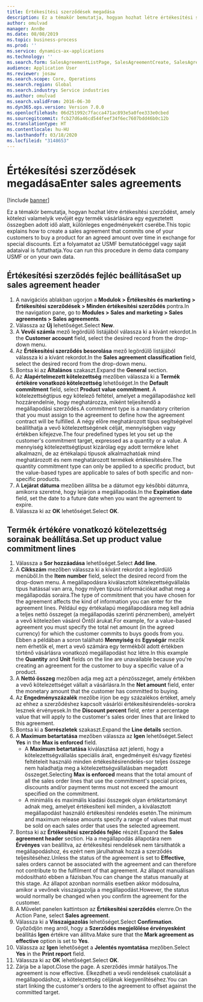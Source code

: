 ```yaml
---
title: Értékesítési szerződések megadása
description: Ez a témakör bemutatja, hogyan hozhat létre értékesítési szerződést, amely kötelezi valamelyik vevőjét egy termék vásárlására egy egyeztetett összegben adott idő alatt, különleges engedményekért cserébe.
author: omulvad
manager: AnnBe
ms.date: 08/08/2019
ms.topic: business-process
ms.prod: ''
ms.service: dynamics-ax-applications
ms.technology: ''
ms.search.form: SalesAgreementListPage, SalesAgreementCreate, SalesAgreement, InventItemIdLookupSimple, AgreementConfirmRunForm, SrsReportViewerForm
audience: Application User
ms.reviewer: josaw
ms.search.scope: Core, Operations
ms.search.region: Global
ms.search.industry: Service industries
ms.author: omulvad
ms.search.validFrom: 2016-06-30
ms.dyn365.ops.version: Version 7.0.0
ms.openlocfilehash: 06d251992c7facca471ac893e5a0fee333e0cbed
ms.sourcegitcommit: fcb27d6a46cd544feef34f6ec7607bdd46b0c12b
ms.translationtype: HT
ms.contentlocale: hu-HU
ms.lasthandoff: 03/18/2020
ms.locfileid: "3148653"
---
```

# <a name="enter-sales-agreements"></a><span data-ttu-id="18b76-103">Értékesítési szerződések megadása</span><span class="sxs-lookup"><span data-stu-id="18b76-103">Enter sales agreements</span></span>

[!include [banner](../../includes/banner.md)]

<span data-ttu-id="18b76-104">Ez a témakör bemutatja, hogyan hozhat létre értékesítési szerződést, amely kötelezi valamelyik vevőjét egy termék vásárlására egy egyeztetett összegben adott idő alatt, különleges engedményekért cserébe.</span><span class="sxs-lookup"><span data-stu-id="18b76-104">This topic explains how to create a sales agreement that commits one of your customers to buy a product for an agreed amount over time in exchange for special discounts.</span></span> <span data-ttu-id="18b76-105">Ezt a folyamatot az USMF bemutatócéggel vagy saját adataival is futtathatja.</span><span class="sxs-lookup"><span data-stu-id="18b76-105">You can run this procedure in demo data company USMF or on your own data.</span></span>


## <a name="set-up-sales-agreement-header"></a><span data-ttu-id="18b76-106">Értékesítési szerződés fejléc beállítása</span><span class="sxs-lookup"><span data-stu-id="18b76-106">Set up sales agreement header</span></span>
1. <span data-ttu-id="18b76-107">A navigációs ablakban ugorjon a **Modulok > Értékesítés és marketing > Értékesítési szerződések > Minden értékesítési szerződés** pontra.</span><span class="sxs-lookup"><span data-stu-id="18b76-107">In the navigation pane, go to **Modules > Sales and marketing > Sales agreements > Sales agreements**.</span></span>
2. <span data-ttu-id="18b76-108">Válassza az **Új** lehetőséget.</span><span class="sxs-lookup"><span data-stu-id="18b76-108">Select **New**.</span></span>
3. <span data-ttu-id="18b76-109">A **Vevői számla** mező legördülő listájából válassza ki a kívánt rekordot.</span><span class="sxs-lookup"><span data-stu-id="18b76-109">In the **Customer account** field, select the desired record from the drop-down menu.</span></span>
4. <span data-ttu-id="18b76-110">Az **Értékesítési szerződés besorolása** mező legördülő listájából válassza ki a kívánt rekordot.</span><span class="sxs-lookup"><span data-stu-id="18b76-110">In the **Sales agreement classification** field, select the desired record from the drop-down menu.</span></span>
5. <span data-ttu-id="18b76-111">Bontsa ki az **Általános** szakaszt.</span><span class="sxs-lookup"><span data-stu-id="18b76-111">Expand the **General** section.</span></span>
6. <span data-ttu-id="18b76-112">Az **Alapértelmezett kötelezettség** mezőben válassza ki a **Termék értékére vonatkozó kötelezettség** lehetőséget.</span><span class="sxs-lookup"><span data-stu-id="18b76-112">In the **Default commitment** field, select **Product value commitment**.</span></span> <span data-ttu-id="18b76-113">A kötelezettségtípus egy kötelező feltétel, amelyet a megállapodáshoz kell hozzárendelnie, hogy meghatározza, miként teljesítendő a megállapodási szerződés.</span><span class="sxs-lookup"><span data-stu-id="18b76-113">A commitment type is a mandatory criterion that you must assign to the agreement to define how the agreement contract will be fulfilled.</span></span> <span data-ttu-id="18b76-114">A négy előre meghatározott típus segítségével beállíthatja a vevő kötelezettségének célját, mennyiségben vagy értékben kifejezve.</span><span class="sxs-lookup"><span data-stu-id="18b76-114">The four predefined types let you set up the customer's commitment target, expressed as a quantity or a value.</span></span> <span data-ttu-id="18b76-115">A mennyiség kötelezettségtípust kizárólag egy adott termékre lehet alkalmazni, de az értékalapú típusok alkalmazhatóak mind meghatározott és nem meghatározott termékek értékesítésére.</span><span class="sxs-lookup"><span data-stu-id="18b76-115">The quantity commitment type can only be applied to a specific product, but the value-based types are applicable to sales of both specific and non-specific products.</span></span>  
7. <span data-ttu-id="18b76-116">A **Lejárat dátuma** mezőben állítsa be a dátumot egy későbbi dátumra, amikorra szeretné, hogy lejárjon a megállapodás.</span><span class="sxs-lookup"><span data-stu-id="18b76-116">In the **Expiration date** field, set the date to a future date when you want the agreement to expire.</span></span>
8. <span data-ttu-id="18b76-117">Válassza ki az **OK** lehetőséget.</span><span class="sxs-lookup"><span data-stu-id="18b76-117">Select **OK**.</span></span>

## <a name="set-up-product-value-commitment-lines"></a><span data-ttu-id="18b76-118">Termék értékére vonatkozó kötelezettség sorainak beállítása.</span><span class="sxs-lookup"><span data-stu-id="18b76-118">Set up product value commitment lines</span></span>
1. <span data-ttu-id="18b76-119">Válassza a **Sor hozzáadása** lehetőséget.</span><span class="sxs-lookup"><span data-stu-id="18b76-119">Select **Add line**.</span></span>
2. <span data-ttu-id="18b76-120">A **Cikkszám** mezőben válassza ki a kívánt rekordot a legördülő menüből.</span><span class="sxs-lookup"><span data-stu-id="18b76-120">In the **Item number** field, select the desired record from the drop-down menu.</span></span> <span data-ttu-id="18b76-121">A megállapodásra kiválasztott kötelezettségvállalás típus hatással van arra, hogy milyen típusú információkat adhat meg a megállapodás soraira.</span><span class="sxs-lookup"><span data-stu-id="18b76-121">The type of commitment that you have chosen for the agreement affects the kind of information you can enter for the agreement lines.</span></span> <span data-ttu-id="18b76-122">Például egy értékalapú megállapodásra meg kell adnia a teljes nettó összeget (a megállapodás szerinti pénznemben), amelyért a vevő kötelezően vásárol Öntől árukat.</span><span class="sxs-lookup"><span data-stu-id="18b76-122">For example, for a value-based agreement you must specify the total net amount (in the agreed currency) for which the customer commits to buys goods from you.</span></span> <span data-ttu-id="18b76-123">Ebben a példában a soron található **Mennyiség** és **Egységár** mezők nem érhetők el, mert a vevő számára egy termékből adott értékben történő vásárlásra vonatkozó megállapodást hoz létre.</span><span class="sxs-lookup"><span data-stu-id="18b76-123">In this example the **Quantity** and **Unit** fields on the line are unavailable because you're creating an agreement for the customer to buy a specific value of a product.</span></span>   
3. <span data-ttu-id="18b76-124">A **Nettó összeg** mezőben adja meg azt a pénzösszeget, amely értékben a vevő kötelezettséget vállalt a vásárlásra.</span><span class="sxs-lookup"><span data-stu-id="18b76-124">In the **Net amount** field, enter the monetary amount that the customer has committed to buying.</span></span>
4. <span data-ttu-id="18b76-125">Az **Engedményszázalék** mezőbe írjon be egy százalékos értéket, amely az ehhez a szerződéshez kapcsolt vásárlói értékesítésirendelés-sorokra lesznek érvényesek.</span><span class="sxs-lookup"><span data-stu-id="18b76-125">In the **Discount percent** field, enter a percentage value that will apply to the customer's sales order lines that are linked to this agreement.</span></span>
5. <span data-ttu-id="18b76-126">Bontsa ki a **Sorrészletek** szakaszt.</span><span class="sxs-lookup"><span data-stu-id="18b76-126">Expand the **Line details** section.</span></span>
6. <span data-ttu-id="18b76-127">A **Maximum betartatása** mezőben válassza az **Igen** lehetőséget.</span><span class="sxs-lookup"><span data-stu-id="18b76-127">Select **Yes** in the **Max is enforced** field.</span></span>
    - <span data-ttu-id="18b76-128">A **Maximum betartatása** kiválasztása azt jelenti, hogy a kötelezettségvállalás speciális árait, engedményeit és/vagy fizetési feltételeit használó minden értékesítésirendelés-sor teljes összege nem haladhatja meg a kötelezettségvállalásban megadott összeget.</span><span class="sxs-lookup"><span data-stu-id="18b76-128">Selecting **Max is enforced** means that the total amount of all the sales order lines that use the commitment's special prices, discounts and/or payment terms must not exceed the amount specified on the commitment.</span></span>  
    - <span data-ttu-id="18b76-129">A minimális és maximális kiadási összegek olyan értéktartományt adnak meg, amelyet értékesíteni kell minden, a kiválasztott megállapodást használó értékesítési rendelés esetén.</span><span class="sxs-lookup"><span data-stu-id="18b76-129">The minimum and maximum release amounts specify a range of values that must be sold on each sales order that uses the selected agreement.</span></span>   
7. <span data-ttu-id="18b76-130">Bontsa ki az **Értékesítési szerződés fejléc** részét.</span><span class="sxs-lookup"><span data-stu-id="18b76-130">Expand the **Sales agreement header** section.</span></span> <span data-ttu-id="18b76-131">Ha a megállapodás állapotára nem **Érvényes** van beállítva, az értékesítési rendelések nem társíthatók a megállapodáshoz, és ezért nem járulhatnak hozzá a szerződés teljesítéséhez.</span><span class="sxs-lookup"><span data-stu-id="18b76-131">Unless the status of the agreement is set to **Effective**, sales orders cannot be associated with the agreement and can therefore not contribute to the fulfilment of that agreement.</span></span> <span data-ttu-id="18b76-132">Az állapot manuálisan módosítható ebben a fázisban.</span><span class="sxs-lookup"><span data-stu-id="18b76-132">You can change the status manually at this stage.</span></span> <span data-ttu-id="18b76-133">Az állapot azonban normális esetben akkor módosulna, amikor a vevőnek visszaigazolja a megállapodást.</span><span class="sxs-lookup"><span data-stu-id="18b76-133">However, the status would normally be changed when you confirm the agreement for the customer.</span></span>  
8. <span data-ttu-id="18b76-134">A Művelet panelen kattintson az **Értékesítési szerződés** elemre.</span><span class="sxs-lookup"><span data-stu-id="18b76-134">On the Action Pane, select **Sales agreement**.</span></span>
9. <span data-ttu-id="18b76-135">Válassza ki a **Visszaigazolás** lehetőséget.</span><span class="sxs-lookup"><span data-stu-id="18b76-135">Select **Confirmation**.</span></span> <span data-ttu-id="18b76-136">Győződjön meg arról, hogy a **Szerződés megjelölése érvényesként** beállítás **Igen** értékre van állítva.</span><span class="sxs-lookup"><span data-stu-id="18b76-136">Make sure that the **Mark agreement as effective** option is set to **Yes**.</span></span>  
10. <span data-ttu-id="18b76-137">Válassza az **Igen** lehetőséget a **Jelentés nyomtatása** mezőben.</span><span class="sxs-lookup"><span data-stu-id="18b76-137">Select **Yes** in the **Print report** field.</span></span>
11. <span data-ttu-id="18b76-138">Válassza ki az **OK** lehetőséget.</span><span class="sxs-lookup"><span data-stu-id="18b76-138">Select **OK**.</span></span>
12. <span data-ttu-id="18b76-139">Zárja be a lapot.</span><span class="sxs-lookup"><span data-stu-id="18b76-139">Close the page.</span></span> <span data-ttu-id="18b76-140">A szerződés immár hatályos.</span><span class="sxs-lookup"><span data-stu-id="18b76-140">The agreement is now effective.</span></span> <span data-ttu-id="18b76-141">Elkezdheti a vevői rendelések csatolását a megállapodáshoz, a kötelezettség céljának kiegyenlítéséhez.</span><span class="sxs-lookup"><span data-stu-id="18b76-141">You can start linking the customer's orders to the agreement to offset against the committed target.</span></span>  

